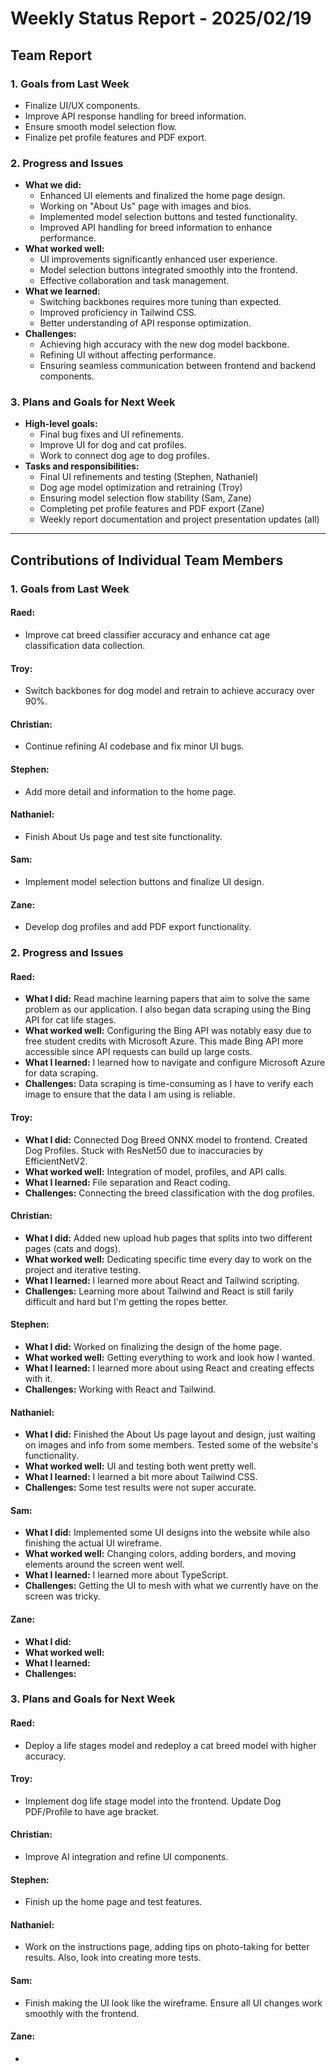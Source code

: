 # Weekly Status Report - 2025/02/19

## Team Report

### 1. Goals from Last Week
- Finalize UI/UX components.
- Improve API response handling for breed information.
- Ensure smooth model selection flow.
- Finalize pet profile features and PDF export.

### 2. Progress and Issues
- **What we did:**
  - Enhanced UI elements and finalized the home page design.
  - Working on "About Us" page with images and bios.
  - Implemented model selection buttons and tested functionality.
  - Improved API handling for breed information to enhance performance.
- **What worked well:**
  - UI improvements significantly enhanced user experience.
  - Model selection buttons integrated smoothly into the frontend.
  - Effective collaboration and task management.
- **What we learned:**
  - Switching backbones requires more tuning than expected.
  - Improved proficiency in Tailwind CSS.
  - Better understanding of API response optimization.
- **Challenges:**
  - Achieving high accuracy with the new dog model backbone.
  - Refining UI without affecting performance.
  - Ensuring seamless communication between frontend and backend components.

### 3. Plans and Goals for Next Week
- **High-level goals:**
  - Final bug fixes and UI refinements.
  - Improve UI for dog and cat profiles.
  - Work to connect dog age to dog profiles.
- **Tasks and responsibilities:**
  - Final UI refinements and testing (Stephen, Nathaniel)
  - Dog age model optimization and retraining (Troy)
  - Ensuring model selection flow stability (Sam, Zane)
  - Completing pet profile features and PDF export (Zane)
  - Weekly report documentation and project presentation updates (all)

---

## Contributions of Individual Team Members

### 1. Goals from Last Week

#### Raed:
- Improve cat breed classifier accuracy and enhance cat age classification data collection.

#### Troy:
- Switch backbones for dog model and retrain to achieve accuracy over 90%.

#### Christian:
- Continue refining AI codebase and fix minor UI bugs.

#### Stephen:
- Add more detail and information to the home page.

#### Nathaniel:
- Finish About Us page and test site functionality.

#### Sam:
- Implement model selection buttons and finalize UI design.

#### Zane:
- Develop dog profiles and add PDF export functionality.

### 2. Progress and Issues

#### Raed:
- **What I did:** Read machine learning papers that aim to solve the same problem as our application. I also began data scraping using the Bing API for cat life stages.
- **What worked well:** Configuring the Bing API was notably easy due to free student credits with Microsoft Azure. This made Bing API more accessible since API requests can build up large costs.  
- **What I learned:** I learned how to navigate and configure Microsoft Azure for data scraping.
- **Challenges:** Data scraping is time-consuming as I have to verify each image to ensure that the data I am using is reliable.

#### Troy:
- **What I did:** Connected Dog Breed ONNX model to frontend. Created Dog Profiles. Stuck with ResNet50 due to inaccuracies by EfficientNetV2.
- **What worked well:** Integration of model, profiles, and API calls.
- **What I learned:** File separation and React coding. 
- **Challenges:** Connecting the breed classification with the dog profiles.

#### Christian:
- **What I did:** Added new upload hub pages that splits into two different pages (cats and dogs).
- **What worked well:** Dedicating specific time every day to work on the project and iterative testing.
- **What I learned:** I learned more about React and Tailwind scripting.
- **Challenges:** Learning more about Tailwind and React is still farily difficult and hard but I'm getting the ropes better.

#### Stephen:
- **What I did:** Worked on finalizing the design of the home page.
- **What worked well:** Getting everything to work and look how I wanted.
- **What I learned:** I learned more about using React and creating effects with it.
- **Challenges:** Working with React and Tailwind.

#### Nathaniel:
- **What I did:** Finished the About Us page layout and design, just waiting on images and info from some members. Tested some of the website's functionality.
- **What worked well:** UI and testing both went pretty well.
- **What I learned:** I learned a bit more about Tailwind CSS.
- **Challenges:** Some test results were not super accurate.

#### Sam:
- **What I did:** Implemented some UI designs into the website while also finishing the actual UI wireframe.
- **What worked well:** Changing colors, adding borders, and moving elements around the screen went well.
- **What I learned:** I learned more about TypeScript.
- **Challenges:** Getting the UI to mesh with what we currently have on the screen was tricky.

#### Zane:
- **What I did:** 
- **What worked well:** 
- **What I learned:** 
- **Challenges:** 

### 3. Plans and Goals for Next Week

#### Raed:
- Deploy a life stages model and redeploy a cat breed model with higher accuracy.

#### Troy:
- Implement dog life stage model into the frontend. Update Dog PDF/Profile to have age bracket.

#### Christian:
- Improve AI integration and refine UI components.

#### Stephen:
- Finish up the home page and test features.

#### Nathaniel:
- Work on the instructions page, adding tips on photo-taking for better results. Also, look into creating more tests.

#### Sam:
- Finish making the UI look like the wireframe. Ensure all UI changes work smoothly with the frontend.

#### Zane:
- 
